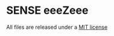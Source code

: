 <h1>SENSE eeeZeee</h1>




All files are released under a [MIT license](https://en.wikipedia.org/wiki/MIT_License)
  
